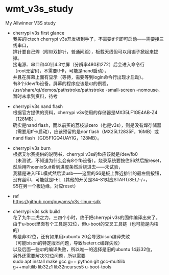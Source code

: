 # wmt_v3s_study
My Allwinner V3S study

* cherrypi v3s first glance  
我买的lctech cherrypi v3s开发板到手了，不需要tf卡即可启动——需要接三线串口，  
排针要自己焊（附带双排针，普通间距），板载天线但可以用镊子掀起来拔掉。  
接电源、串口和40针4.3寸屏（分辨率480和272）后会进入命令行  
（root无密码，不需要tf卡，可能是nand启动），  
并且在屏幕上面有显示（等待，需要等到login命令行出现才启动）。  
有8个/dev/fb设备。屏幕的程序应该是qt的例程，  
/usr/share/qt/demos/pathstroke/pathstroke -small-screen -nomouse。  
暂时未拿到资料，待考  

* cherrypi v3s nand flash    
根据官方提供的资料，cherrypi v3s使用的存储器是MX35LF1GE4AB-Z4（128MB），  
确实是nand flash，而以前买的荔枝派zero（也是v3s），则是没有焊存储器  
（需要用tf卡启动），应该预留的是nor flash（MX25L12835F，16MB）或  
nand flash（GD5F1GQ4UAYIG，128MB）。   

* cherrypi v3s burn  
根据艾尔赛提供的说明书，cherrypi v3s的fb应该就是/dev/fb0  
（未测试，不知道为什么会有8个fb设备）。烧录系统要按住S6然后按reset，  
然后用PhoenixSuit看到进度条然后烧进去——未试验，  
我猜是进入FEL模式然后读usb——这里的S6是板上靠近排针的最左侧按钮，  
没有丝印，可能就是FEL（其他的开关是S4-S1对应START/SEL/-/+，  
S5在另一个板边缘，对应reset）  

* ref  
https://github.com/puyams/v3s-linux-sdk  

* cherrypi v3s sdk build  
花了九牛二虎之力，三四个小时，终于把cherrypi v3s的固件编译出来了。  
由于u-boot里面有个工具是32位，但u-boot的交叉工具链（也可能是内核的）  
却是非32位，还有如果用xubuntu 20会导致bison编译失败  
（可能bison的特定版本问题，导致fseterr.c编译失败）  
以及后面一些qt的编译失败，所以唯一的选择是旧的ubuntu 14非32位，  
另外还需要解决32位问题，所以需要  
sudo apt install make gcc g++ python git gcc-multilib   
g++multilib lib32z1 lib32ncurses5 u-boot-tools  

